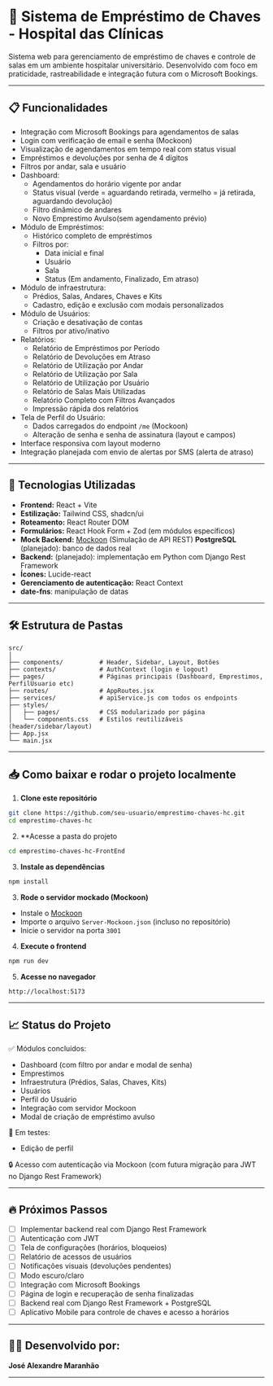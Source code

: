 # 🔑 Sistema de Empréstimo de Chaves - Hospital das Clínicas

Sistema web para gerenciamento de empréstimo de chaves e controle de salas em um ambiente hospitalar universitário. Desenvolvido com foco em praticidade, rastreabilidade e integração futura com o Microsoft Bookings.

---

## 📋 Funcionalidades

- Integração com Microsoft Bookings para agendamentos de salas
- Login com verificação de email e senha (Mockoon)
- Visualização de agendamentos em tempo real com status visual
- Empréstimos e devoluções por senha de 4 dígitos
- Filtros por andar, sala e usuário
- Dashboard:
  - Agendamentos do horário vigente por andar
  - Status visual (verde = aguardando retirada, vermelho = já retirada, aguardando devolução)
  - Filtro dinâmico de andares
  - Novo Emprestimo Avulso(sem agendamento prévio)
- Módulo de Empréstimos:
  - Histórico completo de empréstimos
  - Filtros por:
    - Data inicial e final
    - Usuário
    - Sala
    - Status (Em andamento, Finalizado, Em atraso)
- Módulo de infraestrutura:
  - Prédios, Salas, Andares, Chaves e Kits
  - Cadastro, edição e exclusão com modais personalizados
- Módulo de Usuários:
  - Criação e desativação de contas
  - Filtros por ativo/inativo
- Relatórios:
  - Relatório de Empréstimos por Período
  - Relatório de Devoluções em Atraso
  - Relatório de Utilização por Andar
  - Relatório de Utilização por Sala
  - Relatório de Utilização por Usuário
  - Relatório de Salas Mais Utilizadas
  - Relatório Completo com Filtros Avançados
  - Impressão rápida dos relatórios
- Tela de Perfil do Usuário:
  - Dados carregados do endpoint `/me` (Mockoon)
  - Alteração de senha e senha de assinatura (layout e campos)
- Interface responsiva com layout moderno
- Integração planejada com envio de alertas por SMS (alerta de atraso)


---

## 🚀 Tecnologias Utilizadas

- **Frontend:** React + Vite
- **Estilização:** Tailwind CSS, shadcn/ui
- **Roteamento:** React Router DOM
- **Formulários:** React Hook Form + Zod (em módulos específicos)
- **Mock Backend:** [Mockoon](https://mockoon.com/) (Simulação de API REST)
 **PostgreSQL** (planejado): banco de dados real
- **Backend:** (planejado): implementação em Python com Django Rest Framework
- **Ícones:** Lucide-react
- **Gerenciamento de autenticação:** React Context
- **date-fns**: manipulação de datas

---

## 🛠️ Estrutura de Pastas

```
src/
│
├── components/          # Header, Sidebar, Layout, Botões
├── contexts/            # AuthContext (login e logout)
├── pages/               # Páginas principais (Dashboard, Emprestimos, PerfilUsuario etc)
├── routes/              # AppRoutes.jsx
├── services/            # apiService.js com todos os endpoints
├── styles/
│   ├── pages/           # CSS modularizado por página
│   └── components.css   # Estilos reutilizáveis (header/sidebar/layout)
├── App.jsx
└── main.jsx
```

---

## 📥 Como baixar e rodar o projeto localmente

1. **Clone este repositório**
```bash
git clone https://github.com/seu-usuario/emprestimo-chaves-hc.git
cd emprestimo-chaves-hc
```

2. **Acesse a pasta do projeto

```bash
cd emprestimo-chaves-hc-FrontEnd
```

3. **Instale as dependências**
```bash
npm install
```

3. **Rode o servidor mockado (Mockoon)**
- Instale o [Mockoon](https://mockoon.com/)
- Importe o arquivo `Server-Mockoon.json` (incluso no repositório)
- Inicie o servidor na porta `3001`


4. **Execute o frontend**
```bash
npm run dev
```

5. **Acesse no navegador**
```
http://localhost:5173
```

---

## 📈 Status do Projeto

✅ Módulos concluídos:
- Dashboard (com filtro por andar e modal de senha)
- Emprestimos
- Infraestrutura (Prédios, Salas, Chaves, Kits)
- Usuários
- Perfil do Usuário
- Integração com servidor Mockoon
- Modal de criação de empréstimo avulso

🧪 Em testes:
- Edição de perfil

🔒 Acesso com autenticação via Mockoon (com futura migração para JWT no Django Rest Framework)

---

## 🔥 Próximos Passos

- [ ] Implementar backend real com Django Rest Framework
- [ ] Autenticação com JWT
- [ ] Tela de configurações (horários, bloqueios)
- [ ] Relatório de acessos de usuários
- [ ] Notificações visuais (devoluções pendentes)
- [ ] Modo escuro/claro
- [ ] Integração com Microsoft Bookings
- [ ] Página de login e recuperação de senha finalizadas
- [ ] Backend real com Django Rest Framework + PostgreSQL
- [ ] Aplicativo Mobile para controle de chaves e acesso a horários

---

## 👩‍💻 Desenvolvido por:

**José Alexandre Maranhão**

---

